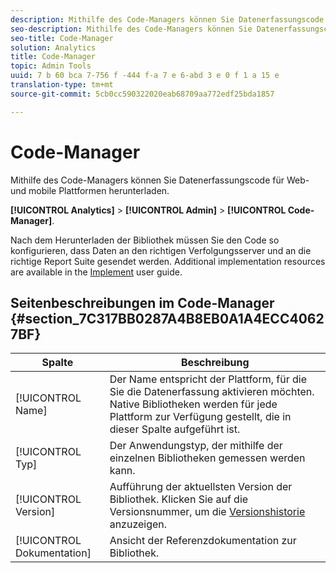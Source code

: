 ```yaml
---
description: Mithilfe des Code-Managers können Sie Datenerfassungscode für Web- und mobile Plattformen herunterladen.
seo-description: Mithilfe des Code-Managers können Sie Datenerfassungscode für Web- und mobile Plattformen herunterladen.
seo-title: Code-Manager
solution: Analytics
title: Code-Manager
topic: Admin Tools
uuid: 7 b 60 bca 7-756 f -444 f-a 7 e 6-abd 3 e 0 f 1 a 15 e
translation-type: tm+mt
source-git-commit: 5cb0cc590322020eab68709aa772edf25bda1857

---
```



# Code-Manager

Mithilfe des Code-Managers können Sie Datenerfassungscode für Web- und mobile Plattformen herunterladen.

**[!UICONTROL Analytics]** &gt; **[!UICONTROL Admin]** &gt; **[!UICONTROL Code-Manager]**.

Nach dem Herunterladen der Bibliothek müssen Sie den Code so konfigurieren, dass Daten an den richtigen Verfolgungsserver und an die richtige Report Suite gesendet werden. Additional implementation resources are available in the [Implement](../../implement/home.md) user guide.

## Seitenbeschreibungen im Code-Manager {#section_7C317BB0287A4B8EB0A1A4ECC40627BF}

| Spalte | Beschreibung |
|--- |--- |
| [!UICONTROL Name] | Der Name entspricht der Plattform, für die Sie die Datenerfassung aktivieren möchten. Native Bibliotheken werden für jede Plattform zur Verfügung gestellt, die in dieser Spalte aufgeführt ist. |
| [!UICONTROL Typ] | Der Anwendungstyp, der mithilfe der einzelnen Bibliotheken gemessen werden kann. |
| [!UICONTROL Version] | Aufführung der aktuellsten Version der Bibliothek. Klicken Sie auf die Versionsnummer, um die [Versionshistorie](https://marketing.adobe.com/resources/help/en_US/sc/appmeasurement/release/) anzuzeigen. |
| [!UICONTROL Dokumentation] | Ansicht der Referenzdokumentation zur Bibliothek. |
